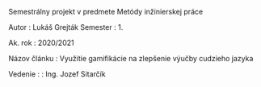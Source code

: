 Semestrálny projekt v predmete Metódy inžinierskej práce

Autor : Lukáš Grejták
Semester : 1.

Ak. rok : 2020/2021

Názov článku : Využitie gamifikácie na zlepšenie výučby cudzieho jazyka

Vedenie : : Ing. Jozef Sitarčík


